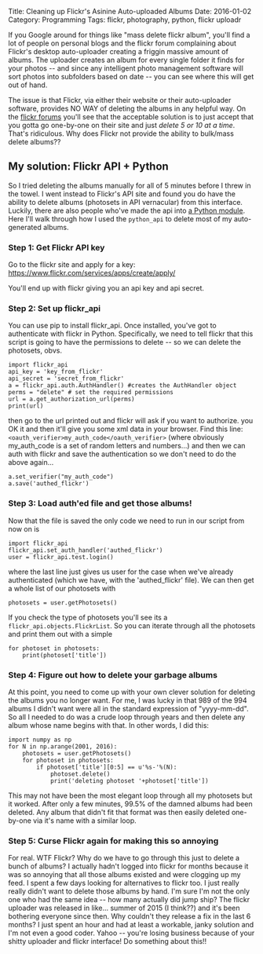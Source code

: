 Title: Cleaning up Flickr's Asinine Auto-uploaded Albums
Date: 2016-01-02
Category: Programming
Tags: flickr, photography, python, flickr uploadr

If you Google around for things like "mass delete flickr album", you'll find a lot of people on personal blogs and the flickr forum complaining about Flickr's desktop auto-uploader creating a friggin massive amount of albums. The uploader creates an album for every single folder it finds for your photos -- and since any intelligent photo management software will sort photos into subfolders based on date -- you can see where this will get out of hand.

The issue is that Flickr, via either their website or their auto-uploader software, provides NO WAY of deleting the albums in any helpful way. On the [flickr forums](https://www.flickr.com/help/forum/en-us/72157656351714341/) you'll see that the acceptable solution is to just accept that you gotta go one-by-one on their site and just _delete 5 or 10 at a time_. That's ridiculous. Why does Flickr not provide the ability to bulk/mass delete albums??

## My solution: Flickr API + Python

So I tried deleting the albums manually for all of 5 minutes before I threw in the towel. I went instead to Flickr's API site and found you do have the ability to delete albums (photosets in API vernacular) from this interface. Luckily, there are also people who've made the api into [a Python module](https://github.com/alexis-mignon/python-flickr-api). Here I'll walk through how I used the `python_api` to delete most of my auto-generated albums.

### Step 1: Get Flickr API key
Go to the flickr site and apply for a key: https://www.flickr.com/services/apps/create/apply/

You'll end up with flickr giving you an api key and api secret. 

### Step 2: Set up flickr_api
You can use pip to install flickr_api. Once installed, you've got to authenticate with flickr in Python. Specifically, we need to tell flickr that this script is going to have the permissions to delete -- so we can delete the photosets, obvs.

    import flickr_api
    api_key = 'key_from_flickr'
    api_secret = 'secret_from_flickr'
    a = flickr_api.auth.AuthHandler() #creates the AuthHandler object
    perms = "delete" # set the required permissions
    url = a.get_authorization_url(perms)
    print(url)

then go to the url printed out and flickr will ask if you want to authorize. you OK it and then it'll give you some xml data in your browser. Find this line: `<oauth_verifier>my_auth_code</oauth_verifier>` (where obviously my_auth_code is a set of random letters and numbers...) and then we can auth with flickr and save the authentication so we don't need to do the above again...

    a.set_verifier("my_auth_code")
    a.save('authed_flickr')

### Step 3: Load auth'ed file and get those albums!
Now that the file is saved the only code we need to run in our script from now on is

    import flickr_api
    flickr_api.set_auth_handler('authed_flickr')
    user = flickr_api.test.login()

where the last line just gives us user for the case when we've already authenticated (which we have, with the 'authed_flickr' file). We can then get a whole list of our photosets with

	photosets = user.getPhotosets()

If you check the type of photosets you'll see its a `flickr_api.objects.FlickrList`. So you can iterate through all the photosets and print them out with a simple

    for photoset in photosets:
        print(photoset['title'])

### Step 4: Figure out how to delete your garbage albums

At this point, you need to come up with your own clever solution for deleting the albums you no longer want. For me, I was lucky in that 989 of the 994 albums I didn't want were all in the standard expression of "yyyy-mm-dd". So all I needed to do was a crude loop through years and then delete any album whose name begins with that. In other words, I did this:


    import numpy as np
    for N in np.arange(2001, 2016):
        photosets = user.getPhotosets()
        for photoset in photosets:
            if photoset['title'][0:5] == u'%s-'%(N):
                photoset.delete()
                print('deleting photoset '+photoset['title'])


This may not have been the most elegant loop through all my photosets but it worked. After only a few minutes, 99.5% of the damned albums had been deleted. Any album that didn't fit that format was then easily deleted one-by-one via it's name with a similar loop.

### Step 5: Curse Flickr again for making this so annoying

For real. WTF Flickr? Why do we have to go through this just to delete a bunch of albums? I actually hadn't logged into flickr for months because it was so annoying that all those albums existed and were clogging up my feed. I spent a few days looking for alternatives to flickr too. I just really really didn't want to delete those albums by hand. I'm sure I'm not the only one who had the same idea -- how many actually did jump ship? The flickr uploader was released in like... summer of 2015 (I think??) and it's been bothering everyone since then. Why couldn't they release a fix in the last 6 months? I just spent an hour and had at least a workable, janky solution and I'm not even a good coder. Yahoo -- you're losing business because of your shitty uploader and flickr interface! Do something about this!! 